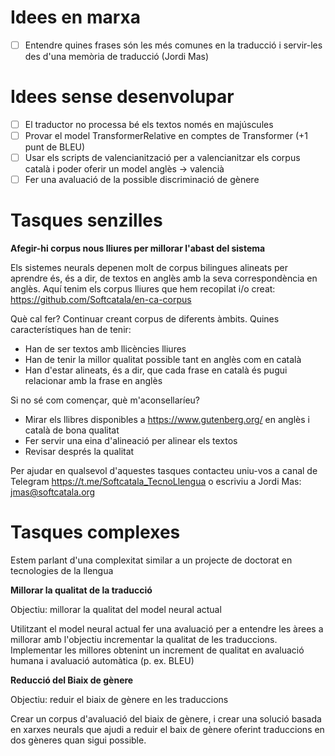 
# Idees en marxa

- [ ] Entendre quines frases són les més comunes en la traducció i servir-les des d'una memòria de traducció (Jordi Mas)


# Idees sense desenvolupar

- [ ] El traductor no processa bé els textos només en majúscules
- [ ] Provar el model TransformerRelative en comptes de Transformer (+1 punt de BLEU)
- [ ] Usar els scripts de valencianització per a valencianitzar els corpus català i poder oferir un model anglès -> valencià
- [ ] Fer una avaluació de la possible discriminació de gènere

# Tasques senzilles

**Afegir-hi corpus nous lliures per millorar l'abast del sistema**

Els sistemes neurals depenen molt de corpus bilingues alineats per aprendre és, és a dir, de textos en anglès amb la seva correspondència en anglès. Aquí tenim els corpus lliures que hem recopilat i/o creat: https://github.com/Softcatala/en-ca-corpus

Què cal fer? Continuar creant corpus de diferents àmbits. Quines característiques han de tenir:

* Han de ser textos amb llicències lliures
* Han de tenir la millor qualitat possible tant en anglès com en català
* Han d'estar alineats, és a dir, que cada frase en català és pugui relacionar amb la frase en anglès

Si no sé com començar, què m'aconsellaríeu? 
* Mirar els llibres disponibles a https://www.gutenberg.org/ en anglès i català de bona qualitat
* Fer servir una eina d'alineació per alinear els textos
* Revisar després la qualitat


Per ajudar en qualsevol d'aquestes tasques contacteu uniu-vos a canal de Telegram https://t.me/Softcatala_TecnoLlengua o escriviu a  Jordi Mas: jmas@softcatala.org 


# Tasques complexes

Estem parlant d'una complexitat similar a un projecte de doctorat en tecnologies de la llengua

**Millorar la qualitat de la traducció**

Objectiu: millorar la qualitat del model neural actual

Utilitzant el model neural actual fer una avaluació per a entendre les àrees a millorar amb l'objectiu incrementar la qualitat de les traduccions. Implementar les millores obtenint un increment de qualitat en avaluació humana i avaluació automàtica (p. ex. BLEU)


**Reducció del Biaix de gènere**

Objectiu: reduir el biaix de gènere en les traduccions

Crear un corpus d'avaluació del biaix de gènere, i crear una solució basada en xarxes neurals que ajudi a reduir el baix de gènere oferint
traduccions en dos gèneres quan sigui possible.

